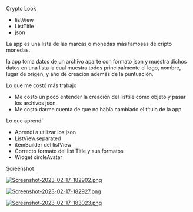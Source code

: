 Crypto Look

 - listView
 - ListTitle
 - json
 
 La app es una lista de las marcas o monedas más famosas de cripto monedas.
 
 la app toma datos de un archivo aparte con formato json y muestra dichos datos en una lista la cual 
 muestra todos principalmente el logo, nombre, lugar de origen, y año de creación además de la puntuación.
 
Lo que me costó más trabajo
  
  - Me costó un poco entender la creación del listtile como objeto y pasar los archivos json.
  - Me costó darme cuenta de que no había cambiado el título de la app.
  
Lo que aprendí

  - Aprendí a utilizar los json
  - ListView.separated
  - itemBuilder del listView
  - Correcto formato del list Title y sus formatos
  - Widget circleAvatar

Screenshot

[![Screenshot-2023-02-17-182902.png](https://i.postimg.cc/59PqLF1H/Screenshot-2023-02-17-182902.png)](https://postimg.cc/5jCCMyX1)

[![Screenshot-2023-02-17-182927.png](https://i.postimg.cc/wTZXb81g/Screenshot-2023-02-17-182927.png)](https://postimg.cc/qzc6zFc5)

[![Screenshot-2023-02-17-183023.png](https://i.postimg.cc/Cx8j3P8D/Screenshot-2023-02-17-183023.png)](https://postimg.cc/PCtpZM2r)
